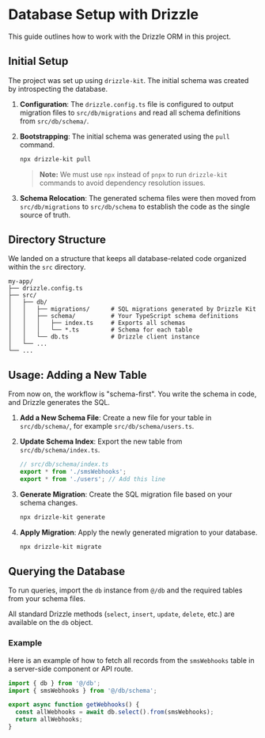 # Database Setup with Drizzle

This guide outlines how to work with the Drizzle ORM in this project.

## Initial Setup

The project was set up using `drizzle-kit`. The initial schema was created by introspecting the database.

1.  **Configuration**: The `drizzle.config.ts` file is configured to output migration files to `src/db/migrations` and read all schema definitions from `src/db/schema/`.

2.  **Bootstrapping**: The initial schema was generated using the `pull` command.

    ```bash
    npx drizzle-kit pull
    ```

    > **Note:** We must use `npx` instead of `pnpx` to run `drizzle-kit` commands to avoid dependency resolution issues.

3.  **Schema Relocation**: The generated schema files were then moved from `src/db/migrations` to `src/db/schema` to establish the code as the single source of truth.

## Directory Structure

We landed on a structure that keeps all database-related code organized within the `src` directory.

```
my-app/
├── drizzle.config.ts
├── src/
│   ├── db/
│   │   ├── migrations/      # SQL migrations generated by Drizzle Kit
│   │   ├── schema/          # Your TypeScript schema definitions
│   │   │   ├── index.ts     # Exports all schemas
│   │   │   └── *.ts         # Schema for each table
│   │   └── db.ts            # Drizzle client instance
│   └── ...
└── ...
```

## Usage: Adding a New Table

From now on, the workflow is "schema-first". You write the schema in code, and Drizzle generates the SQL.

1.  **Add a New Schema File**: Create a new file for your table in `src/db/schema/`, for example `src/db/schema/users.ts`.

2.  **Update Schema Index**: Export the new table from `src/db/schema/index.ts`.

    ```typescript
    // src/db/schema/index.ts
    export * from './smsWebhooks';
    export * from './users'; // Add this line
    ```

3.  **Generate Migration**: Create the SQL migration file based on your schema changes.

    ```bash
    npx drizzle-kit generate
    ```

4.  **Apply Migration**: Apply the newly generated migration to your database.

    ```bash
    npx drizzle-kit migrate
    ``` 

## Querying the Database

To run queries, import the `db` instance from `@/db` and the required tables from your schema files.

All standard Drizzle methods (`select`, `insert`, `update`, `delete`, etc.) are available on the `db` object.

### Example

Here is an example of how to fetch all records from the `smsWebhooks` table in a server-side component or API route.

```typescript
import { db } from '@/db';
import { smsWebhooks } from '@/db/schema';

export async function getWebhooks() {
  const allWebhooks = await db.select().from(smsWebhooks);
  return allWebhooks;
}
``` 